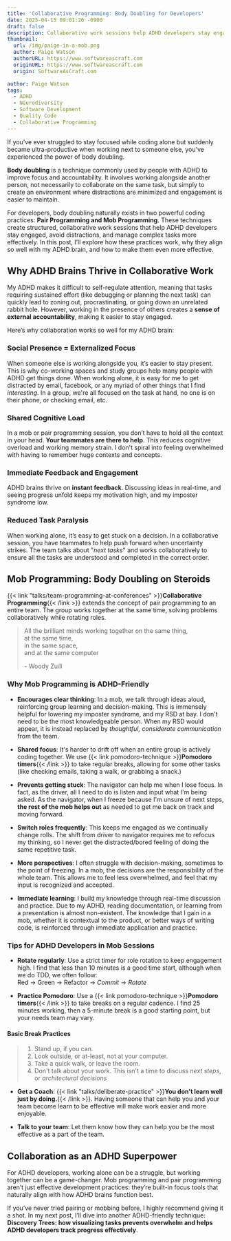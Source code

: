 ```yaml
---
title: 'Collaborative Programming: Body Doubling for Developers'
date: 2025-04-15 09:01:26 -0900
draft: false
description: Collaborative work sessions help ADHD developers stay engaged, avoid distractions, and manage complex tasks more effectively
thumbnail:
  url: /img/paige-in-a-mob.png
  author: Paige Watson
  authorURL: https://www.softwareascraft.com
  originURL: https://www.softwareascraft.com
  origin: SoftwareAsCraft.com

author: Paige Watson
tags:
  - ADHD
  - Neurodiversity
  - Software Development
  - Quality Code
  - Collaborative Programming 
---
```


If you’ve ever struggled to stay focused while coding alone but suddenly became ultra-productive when working next to
someone else, you’ve experienced the power of body doubling.

**Body doubling** is a technique commonly used by people with ADHD to improve focus and accountability. It involves working
alongside another person, not necessarily to collaborate on the same task, but simply to create an environment where
distractions are minimized and engagement is easier to maintain.

For developers, body doubling naturally exists in two powerful coding practices: **Pair Programming and Mob Programming**.
These techniques create structured, collaborative work sessions that help ADHD developers stay engaged, avoid
distractions, and manage complex tasks more effectively. In this post, I’ll explore how these practices work, why they
align so well with my ADHD brain, and how to make them even more effective.

## Why ADHD Brains Thrive in Collaborative Work

My ADHD makes it difficult to self-regulate attention, meaning that tasks requiring sustained effort (like debugging or 
planning the next task) can quickly lead to zoning out, procrastinating, or going down an unrelated rabbit hole. 
However, working in the presence of others creates a **sense of external accountability**, making it easier to stay
engaged.

Here’s why collaboration works so well for my ADHD brain:

### Social Presence = Externalized Focus

When someone else is working alongside you, it’s easier to stay present. This is why co-working spaces and study groups
help many people with ADHD get things done.  When working alone, it is easy for me to get distracted by email, facebook, 
or any myriad of other things that I find _interesting_. In a group, we're all focused on the task at hand, no one is on
their phone, or checking email, etc.   

### Shared Cognitive Load

In a mob or pair programming session, you don’t have to hold all the context in your head. **Your teammates are there to
help**. This reduces cognitive overload and working memory strain. I don't spiral into feeling overwhelmed with having to
remember huge contexts and concepts.

### Immediate Feedback and Engagement

ADHD brains thrive on **instant feedback**. Discussing ideas in real-time, and seeing progress unfold keeps my motivation
high, and my imposter syndrome low.

### Reduced Task Paralysis

When working alone, it’s easy to get stuck on a decision. In a collaborative session, you have teammates to help push
forward when uncertainty strikes. The team talks about "_next tasks_" and works collaboratively to ensure all the tasks
are understood and completed in the correct order.

## Mob Programming: Body Doubling on Steroids

{{< link "talks/team-programming-at-conferences" >}}**Collaborative Programming**{{< /link >}} extends the concept of 
pair programming to an entire team. The group works together at the same time, solving problems collaboratively while
rotating roles.
>All the brilliant minds working together on the same thing,  
> at the same time,  
> in the same space,  
> and at the same computer
> 
>\- Woody Zuill

### Why Mob Programming is ADHD-Friendly

- **Encourages clear thinking**: In a mob, we talk through ideas aloud, reinforcing group learning and decision-making. 
This is immensely helpful for lowering my imposter syndrome, and my RSD at bay. I don't need to be the most
knowledgeable person.  When my RSD would appear, it is instead replaced by _thoughtful, considerate communication_ 
from the team.

- **Shared focus**: It's harder to drift off when an entire group is actively coding together.  We use 
{{< link pomodoro-technique >}}**Pomodoro timers**{{< /link >}} to take regular breaks, allowing for some other tasks
(like checking emails, taking a walk, or grabbing a snack.)

- **Prevents getting stuck**: The navigator can help me when I lose focus.  In fact, as the driver, all I need to do is 
listen and input what I'm being asked.  As the navigator, when I freeze because I'm unsure of next steps, **the rest of 
the mob helps out** as needed to get me back on track and moving forward.

- **Switch roles frequently**: This keeps me engaged as we continually change rolls.  The shift from driver to navigator 
requires me to refocus my thinking, so I never get the distracted/bored feeling of doing the same repetitive task.

- **More perspectives**: I often struggle with decision-making, sometimes to the point of freezing.  In a mob, the
decisions are the responsibility of the whole team.  This allows me to feel less overwhelmed, and feel that my input is
recognized and accepted.

- **Immediate learning**: I build my knowledge through real-time discussion and practice.  Due to my ADHD, reading
documentation, or learning from a presentation is almost non-existent.  The knowledge that I gain in a mob, whether it
is contextual to the product, or better ways of writing code, is reinforced through immediate application and practice.

### Tips for ADHD Developers in Mob Sessions

- **Rotate regularly**: Use a strict timer for role rotation to keep engagement high. I find that less than 10 minutes
is a good time start, although when we do TDD, we often follow:   
Red → Green → Refactor → _Commit_ → _Rotate_

- **Practice Pomodoro**: Use a {{< link pomodoro-technique >}}**Pomodoro timers**{{< /link >}} to take breaks on a regular cadence. I find 25 minutes working, then a 5-minute
break is a good starting point, but your needs team may vary.  

#### Basic Break Practices
> 1. Stand up, if you can.
> 2. Look outside, or at-least, not at your computer.
> 3. Take a quick walk, or leave the room.
> 4. Don't talk about your work.  This isn't a time to discuss _next steps_, or _architectural decisions_

- **Get a Coach**: {{< link "talks/deliberate-practice" >}}**You don't learn well just by doing.**{{< /link >}}. Having 
someone that can help you and your team become learn to be effective will make work easier and more enjoyable.

- **Talk to your team**: Let them know how they can help you be the most effective as a part of the team.

## Collaboration as an ADHD Superpower

For ADHD developers, working alone can be a struggle, but working together can be a game-changer. Mob programming and
pair programming aren’t just effective development practices: they’re built-in focus tools that naturally align with how
ADHD brains function best.

If you’ve never tried pairing or mobbing before, I highly recommend giving it a shot. In my next post, I’ll dive into
another ADHD-friendly technique: **Discovery Trees: how visualizing tasks prevents overwhelm and helps ADHD developers
track progress effectively**.